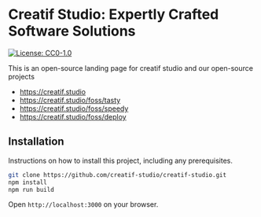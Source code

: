# Creatif Studio: Expertly Crafted Software Solutions

[![License: CC0-1.0](https://img.shields.io/badge/License-CC0_1.0-lightgrey.svg)](http://creativecommons.org/publicdomain/zero/1.0/)

This is an open-source landing page for creatif studio and our open-source projects

- https://creatif.studio
- https://creatif.studio/foss/tasty
- https://creatif.studio/foss/speedy
- https://creatif.studio/foss/deploy

## Installation

Instructions on how to install this project, including any prerequisites.

```bash
git clone https://github.com/creatif-studio/creatif-studio.git
npm install
npm run build
```

Open `http://localhost:3000` on your browser.
